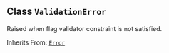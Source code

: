 

## Class  `ValidationError` 
Raised when flag validator constraint is not satisfied.

Inherits From: [ `Error` ](https://tensorflow.google.cn/api_docs/python/tf/compat/v1/flags/Error)


